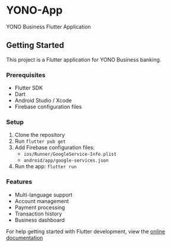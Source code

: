 # YONO-App
YONO Business Flutter Application

## Getting Started

This project is a Flutter application for YONO Business banking.

### Prerequisites
- Flutter SDK
- Dart
- Android Studio / Xcode
- Firebase configuration files

### Setup
1. Clone the repository
2. Run `flutter pub get`
3. Add Firebase configuration files:
   - `ios/Runner/GoogleService-Info.plist`
   - `android/app/google-services.json`
4. Run the app: `flutter run`

### Features
- Multi-language support
- Account management
- Payment processing
- Transaction history
- Business dashboard

For help getting started with Flutter development, view the
[online documentation](https://docs.flutter.dev/)
